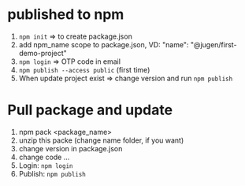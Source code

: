 # published to npm

1. `npm init` => to create package.json
2. add npm_name scope to package.json, VD: "name": "@jugen/first-demo-project"
3. `npm login` => OTP code in email
4. `npm publish --access public` (first time)
5. When update project exist => change version and run `npm publish`

# Pull package and update

1. npm pack <package_name>
2. unzip this packe (change name folder, if you want)
3. change version in package.json
4. change code ...
5. Login: `npm login`
6. Publish: `npm publish`
